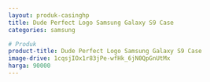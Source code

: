 ```yaml
---
layout: produk-casinghp
title: Dude Perfect Logo Samsung Galaxy S9 Case
categories: samsung

# Produk
product-title: Dude Perfect Logo Samsung Galaxy S9 Case
image-drive: 1cqsjIOx1r83jPe-wfHk_6jN0QpGnUtMx
harga: 90000
---
```

